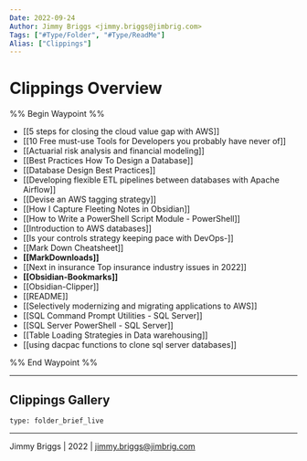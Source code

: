 ```yaml
---
Date: 2022-09-24
Author: Jimmy Briggs <jimmy.briggs@jimbrig.com>
Tags: ["#Type/Folder", "#Type/ReadMe"]
Alias: ["Clippings"]
---
```


# Clippings Overview

%% Begin Waypoint %%
- [[5 steps for closing the cloud value gap with AWS]]
- [[10 Free must-use Tools for Developers you probably have never of]]
- [[Actuarial risk analysis and financial modeling]]
- [[Best Practices How To Design a Database]]
- [[Database Design Best Practices]]
- [[Developing flexible ETL pipelines between databases with Apache Airflow]]
- [[Devise an AWS tagging strategy]]
- [[How I Capture Fleeting Notes in Obsidian]]
- [[How to Write a PowerShell Script Module - PowerShell]]
- [[Introduction to AWS databases]]
- [[Is your controls strategy keeping pace with DevOps-]]
- [[Mark Down Cheatsheet]]
- **[[MarkDownloads]]**
- [[Next in insurance Top insurance industry issues in 2022]]
- **[[Obsidian-Bookmarks]]**
- [[Obsidian-Clipper]]
- [[README]]
- [[Selectively modernizing and migrating applications to AWS]]
- [[SQL Command Prompt Utilities - SQL Server]]
- [[SQL Server PowerShell - SQL Server]]
- [[Table Loading Strategies in Data warehousing]]
- [[using dacpac functions to clone sql server databases]]

%% End Waypoint %%

***

## Clippings Gallery

 
```ccard
type: folder_brief_live
```
 

***

Jimmy Briggs | 2022 | <jimmy.briggs@jimbrig.com>



